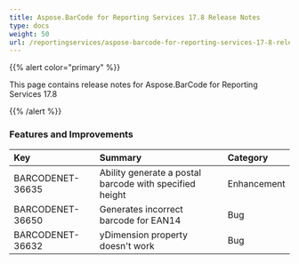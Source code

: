 ```yaml
---
title: Aspose.BarCode for Reporting Services 17.8 Release Notes
type: docs
weight: 50
url: /reportingservices/aspose-barcode-for-reporting-services-17-8-release-notes/
---
```


{{% alert color="primary" %}} 

This page contains release notes for Aspose.BarCode for Reporting Services 17.8

{{% /alert %}} 
### **Features and Improvements**

|**Key**|**Summary**|**Category**|
| :- | :- | :- |
|BARCODENET-36635|Ability generate a postal barcode with specified height|Enhancement|
|BARCODENET-36650|Generates incorrect barcode for EAN14|Bug|
|BARCODENET-36632|yDimension property doesn't work|Bug|

